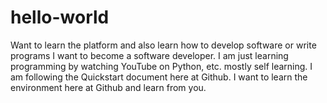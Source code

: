# hello-world
Want to learn the platform and also learn how to develop software or write programs
I want to become a software developer. I am just learning programming by watching YouTube on Python, etc. mostly self learning.
I am following the Quickstart document here at Github. I want to learn the environment here at Github and learn from you.
